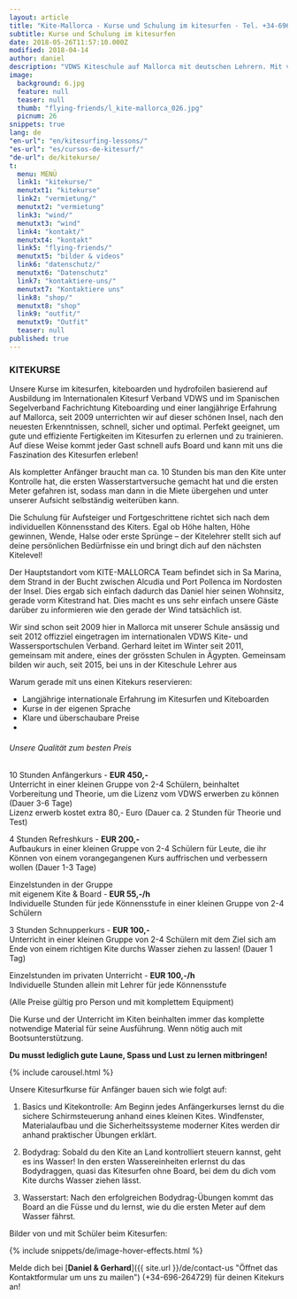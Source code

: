 ```yaml
---
layout: article
title: "Kite-Mallorca - Kurse und Schulung im kitesurfen - Tel. +34-696-264729"
subtitle: Kurse und Schulung im kitesurfen
date: 2018-05-26T11:57:10.000Z
modified: 2018-04-14
author: daniel
description: "VDWS Kiteschule auf Mallorca mit deutschen Lehrern. Mit viel Spass kitesurfen sicher und schnell lernen. Vom Anfänger bis zum Könner, alle sind begeistert"
image:
  background: 6.jpg
  feature: null
  teaser: null
  thumb: "flying-friends/l_kite-mallorca_026.jpg"
  picnum: 26
snippets: true
lang: de
"en-url": "en/kitesurfing-lessons/"
"es-url": "es/cursos-de-kitesurf/"
"de-url": de/kitekurse/
t: 
  menu: MENÜ
  link1: "kitekurse/"
  menutxt1: "kitekurse"
  link2: "vermietung/"
  menutxt2: "vermietung"
  link3: "wind/"
  menutxt3: "wind"
  link4: "kontakt/"
  menutxt4: "kontakt"
  link5: "flying-friends/"
  menutxt5: "bilder & videos"
  link6: "datenschutz/"
  menutxt6: "Datenschutz"
  link7: "kontaktiere-uns/"
  menutxt7: "Kontaktiere uns"
  link8: "shop/"
  menutxt8: "shop"
  link9: "outfit/"
  menutxt9: "Outfit"
  teaser: null
published: true
---
```



### KITEKURSE
 

Unsere Kurse im kitesurfen, kiteboarden und hydrofoilen basierend auf Ausbildung im Internationalen Kitesurf Verband VDWS und im Spanischen Segelverband Fachrichtung Kiteboarding und einer langjährige Erfahrung auf Mallorca, seit 2009 unterrichten wir auf dieser schönen Insel, nach den neuesten Erkenntnissen, schnell, sicher und optimal. Perfekt geeignet, um gute und effiziente Fertigkeiten im Kitesurfen zu erlernen und zu trainieren. Auf diese Weise kommt jeder Gast schnell aufs Board und kann mit uns die Faszination des Kitesurfen erleben!  

Als kompletter Anfänger braucht man ca. 10 Stunden bis man den Kite unter Kontrolle hat, die ersten Wasserstartversuche gemacht hat und die ersten Meter gefahren ist, sodass man dann in die Miete übergehen und unter unserer Aufsicht selbständig weiterüben kann.  

Die Schulung für Aufsteiger und Fortgeschrittene richtet sich nach dem individuellen Könnensstand des Kiters. Egal ob Höhe halten, Höhe gewinnen, Wende, Halse oder erste Sprünge – der Kitelehrer stellt sich auf deine persönlichen Bedürfnisse ein und bringt dich auf den nächsten Kitelevel!  

Der Hauptstandort vom KITE-MALLORCA Team befindet sich in Sa Marina, dem Strand in der Bucht zwischen Alcudia und Port Pollenca im Nordosten der Insel.
Dies ergab sich einfach dadurch das Daniel hier seinen Wohnsitz, gerade vorm Kitestrand hat. Dies macht es uns sehr einfach unsere Gäste darüber zu informieren wie den gerade der Wind tatsächlich ist.  

Wir sind schon seit 2009 hier in Mallorca mit unserer Schule ansässig und seit 2012 offizziel eingetragen im internationalen VDWS Kite- und Wassersportschulen Verband.
Gerhard leitet im Winter seit 2011, gemeinsam mit andere, eines der grössten Schulen in Ägypten. 
Gemeinsam bilden wir auch, seit 2015, bei uns in der Kiteschule Lehrer aus 

Warum gerade mit uns einen Kitekurs reservieren:
  * Langjährige internationale Erfahrung im Kitesurfen und Kiteboarden
  * Kurse in der eigenen Sprache
  * Klare und überschaubare Preise
  * 


###### Unsere Qualität zum besten Preis  

10 Stunden Anfängerkurs - **EUR 450,-**  
Unterricht in einer kleinen Gruppe von 2-4 Schülern, beinhaltet Vorbereitung und Theorie, um die Lizenz vom VDWS erwerben zu können (Dauer 3-6 Tage)  
Lizenz erwerb kostet extra 80,- Euro (Dauer ca. 2 Stunden für Theorie und Test)

4 Stunden Refreshkurs - **EUR 200,-**  
Aufbaukurs in einer kleinen Gruppe von 2-4 Schülern für Leute, die ihr Können von einem vorangegangenen Kurs auffrischen und verbessern wollen (Dauer 1-3 Tage)  

Einzelstunden in der Gruppe    
mit eigenem Kite & Board - **EUR 55,-/h**  
Individuelle Stunden für jede Könnensstufe in einer kleinen Gruppe von 2-4 Schülern  

3 Stunden Schnupperkurs - **EUR 100,-**  
Unterrìcht in einer kleinen Gruppe von 2-4 Schülern mit dem Ziel sich am Ende von einem richtigen Kite durchs Wasser ziehen zu lassen! (Dauer 1 Tag)  

Einzelstunden im privaten Unterricht - **EUR 100,-/h**  
Individuelle Stunden allein mit Lehrer für jede Könnensstufe  

(Alle Preise gültig pro Person und mit komplettem Equipment)  

Die Kurse und der Unterricht im Kiten beinhalten immer das komplette notwendige Material für seine Ausführung. Wenn nötig auch mit Bootsunterstützung.  

**Du musst lediglich gute Laune, Spass und Lust zu lernen mitbringen!**  

{% include carousel.html %}  

Unsere Kitesurfkurse für Anfänger bauen sich wie folgt auf:  

1) Basics und Kitekontrolle: Am Beginn jedes Anfängerkurses lernst du die sichere Schirmsteuerung anhand eines kleinen Kites. Windfenster, Materialaufbau und die Sicherheitssysteme moderner Kites werden dir anhand praktischer Übungen erklärt.  

2) Bodydrag: Sobald du den Kite an Land kontrolliert steuern kannst, geht es ins Wasser! In den ersten Wassereinheiten erlernst du das Bodydraggen, quasi das Kitesurfen ohne Board, bei dem du dich vom Kite durchs Wasser ziehen lässt.  

3) Wasserstart: Nach den erfolgreichen Bodydrag-Übungen kommt das Board an die Füsse und du lernst, wie du die ersten Meter auf dem Wasser fährst.  


Bilder von und mit Schüler beim Kitesurfen:  

{% include snippets/de/image-hover-effects.html %}  

Melde dich bei [**Daniel & Gerhard**]({{ site.url }}/de/contact-us "Öffnet das Kontaktformular um uns zu mailen") (+34-696-264729) für deinen Kitekurs an!  
